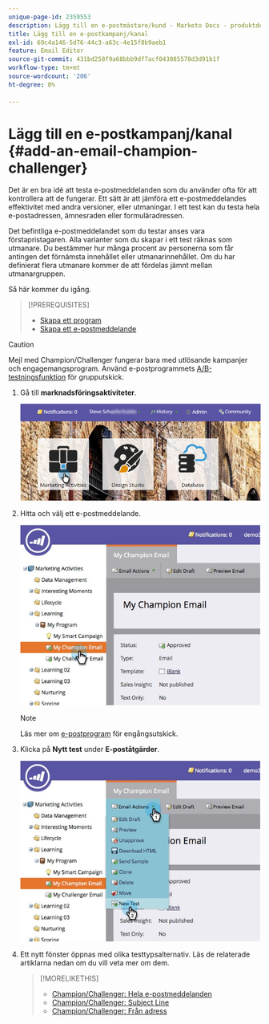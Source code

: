 ```yaml
---
unique-page-id: 2359553
description: Lägg till en e-postmästare/kund - Marketo Docs - produktdokumentation
title: Lägg till en e-postkampanj/kanal
exl-id: 69c4a146-5d76-44c3-a63c-4e15f8b9aeb1
feature: Email Editor
source-git-commit: 431bd258f9a68bbb9df7acf043085578d3d91b1f
workflow-type: tm+mt
source-wordcount: '206'
ht-degree: 0%

---
```


# Lägg till en e-postkampanj/kanal {#add-an-email-champion-challenger}

Det är en bra idé att testa e-postmeddelanden som du använder ofta för att kontrollera att de fungerar. Ett sätt är att jämföra ett e-postmeddelandes effektivitet med andra versioner, eller utmaningar. I ett test kan du testa hela e-postadressen, ämnesraden eller formuläradressen.

Det befintliga e-postmeddelandet som du testar anses vara förstapristagaren. Alla varianter som du skapar i ett test räknas som utmanare. Du bestämmer hur många procent av personerna som får antingen det förnämsta innehållet eller utmanarinnehållet. Om du har definierat flera utmanare kommer de att fördelas jämnt mellan utmanargruppen.

Så här kommer du igång.

>[!PREREQUISITES]
>
>* [Skapa ett program](/help/marketo/product-docs/core-marketo-concepts/programs/creating-programs/create-a-program.md)
>* [Skapa ett e-postmeddelande](/help/marketo/product-docs/email-marketing/general/creating-an-email/create-an-email.md)

>[!CAUTION]
>
>Mejl med Champion/Challenger fungerar bara med utlösande kampanjer och engagemangsprogram. Använd e-postprogrammets [A/B-testningsfunktion](/help/marketo/product-docs/email-marketing/email-programs/email-program-actions/email-test-a-b-test/add-an-a-b-test.md) för grupputskick.

1. Gå till **marknadsföringsaktiviteter**.

   ![](assets/login-marketing-activities.png)

1. Hitta och välj ett e-postmeddelande.

   ![](assets/champion1.jpg)

   >[!NOTE]
   >
   >Läs mer om [e-postprogram](/help/marketo/product-docs/email-marketing/email-programs/creating-an-email-program/create-an-email-program.md) för engångsutskick.

1. Klicka på **Nytt test** under **E-poståtgärder**.

   ![](assets/chmapion2.jpg)

1. Ett nytt fönster öppnas med olika testtypsalternativ. Läs de relaterade artiklarna nedan om du vill veta mer om dem.

   >[!MORELIKETHIS]
   >
   >* [Champion/Challenger: Hela e-postmeddelanden](/help/marketo/product-docs/email-marketing/general/functions-in-the-editor/email-tests-champion-challenger/champion-challenger-whole-emails.md)
   >* [Champion/Challenger: Subject Line](/help/marketo/product-docs/email-marketing/general/functions-in-the-editor/email-tests-champion-challenger/champion-challenger-subject-line.md)
   >* [Champion/Challenger: Från adress](/help/marketo/product-docs/email-marketing/general/functions-in-the-editor/email-tests-champion-challenger/champion-challenger-from-address.md)
